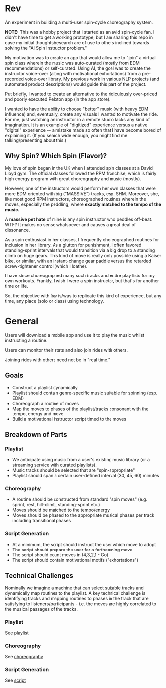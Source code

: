 # Rev

An experiment in building a multi-user spin-cycle choreography system.

**NOTE:** This was a hobby project that I started as an avid spin-cycle fan. I didn't have time to get a working prototype, but I am sharing this
repo in case my initial thoughts/research are of use to others inclined towards solving the "AI Spin Instructor problem."

My motivation was to create an app that would allow me to "join" a virtual spin class wherein the music was auto-curated (mostly from EDM recommendations) or self-curated.
Using AI, the goal was to create the instructor voice-over (along with motivational exhortations) from a pre-recorded voice-over library. My previous work in
various NLP projects (and automated product descriptions) would guide this part of the project.

Put briefly, I wanted to create an alternative to the ridiculously over-priced and poorly executed Peloton app (in the app store).

I wanted to have the ability to choose "better" music (with heavy EDM influence) and, eventually, create any visuals I wanted to motivate the ride.
For me, just watching an instructor in a remote studio lacks any kind of imagination. It is an example of "digitized" experience versus a native "digital" experience -- a
mistake made so often that I have become bored of explaining it. (If you search wide enough, you might find me talking/presenting about this.)

## Why Spin? Which Spin (Flavor)?

My love of spin began in the UK when I attended spin classes at a David Lloyd gym.
The official classes followed the RPM franchise, which is fairly high energy program with great choreography and music (mostly).

However, one of the instructors would perform her own classes that were more EDM oriented with big ("MASSIVE") tracks, esp. SHM.
Moreover, she, like most good RPM instructors, choreographed routines wherein the moves, especially the peddling, where **exactly matched to the tempo of the music.**

A **massive pet hate** of mine is any spin instructor who peddles off-beat.
WTF? It makes no sense whatsoever and causes a great deal of dissonance.

As a spin enthusiast in her classes, I frequently choreographed routines for inclusion in her library. As a glutton for punishment,
I often favored standing-sprint intervals that would transition via a big drop to a standing climb on huge gears.
This kind of move is really only possible using a Kaiser bike, or similar, with an instant-change gear paddle versus the retarded screw-tightener control (which I loathe).

I have since choreographed many such tracks and entire play lists for my own workouts.
Frankly, I wish I were a spin instructor, but that's for another time or life.

So, the objective with `Rev` is/was to replicate this kind of experience, but any time, any place (solo or class) using technology.

# General

Users will download a mobile app and use it to play the music whilst instructing a routine.

Users can monitor their stats and also join rides with others.

Joining rides with others need not be in "real time."

## Goals

- Construct a playlist dynamically
- Playlist should contain genre-specific music suitable for spinning (esp. EDM)
- Choreograph a routine of moves
- Map the moves to phases of the playlist/tracks consonant with the tempo, energy and move
- Build a motivational instructor script timed to the moves

## Breakdown of Parts

### Playlist

- We anticipate using music from a user's existing music library (or a streaming service with curated playlists).
- Music tracks should be selected that are "spin-appropriate"
- Playlist should span a certain user-defined interval (30, 45, 60) minutes

### Choreography

- A routine should be constructed from standard "spin moves" (e.g. sprint, rest, hill-climb, standing-sprint etc.)
- Moves should be matched to the tempo/energy
- Moves should be phased to the appropriate musical phases per track including transitional phases

### Script Generation

- At a minimum, the script should instruct the user which move to adopt
- The script should prepare the user for a forthcoming move
- The script should count moves in (4,3,2,1 - Go)
- The script should contain motivational motifs ("exhortations")

## Technical Challenges

Nominally we imagine a machine that can select suitable tracks and dynamically
map routines to the playlist. A key technical challenge is identifying
tracks and mapping routines to phases in the track that are satisfying to
listeners/participants - i.e. the moves are highly correlated to the musical
passages of the tracks.

### Playlist

See [playlist](playlist.md)

### Choreography

See [choreography](choreography.md)

### Script Generation

See [script](script.md)